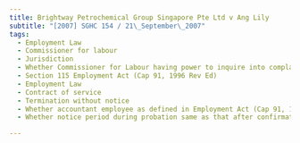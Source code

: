 ```yaml
---
title: Brightway Petrochemical Group Singapore Pte Ltd v Ang Lily 
subtitle: "[2007] SGHC 154 / 21\_September\_2007"
tags:
  - Employment Law
  - Commissioner for labour
  - Jurisdiction
  - Whether Commissioner for Labour having power to inquire into complaints of non-workmen employees receiving salaries exceeding $1,600
  - Section 115 Employment Act (Cap 91, 1996 Rev Ed)
  - Employment Law
  - Contract of service
  - Termination without notice
  - Whether accountant employee as defined in Employment Act (Cap 91, 1996 Rev Ed)
  - Whether notice period during probation same as that after confirmation

---
```


